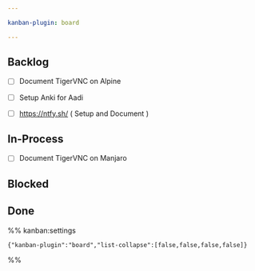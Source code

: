 ```yaml
---

kanban-plugin: board

---
```


## Backlog

- [ ] Document TigerVNC on Alpine
- [ ] Setup Anki for Aadi
- [ ] https://ntfy.sh/ ( Setup and Document )


## In-Process

- [ ] Document TigerVNC on Manjaro


## Blocked



## Done





%% kanban:settings
```
{"kanban-plugin":"board","list-collapse":[false,false,false,false]}
```
%%